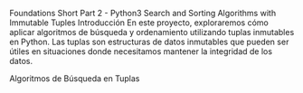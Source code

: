 Foundations Short Part 2 - Python3 Search and Sorting Algorithms with Immutable Tuples
Introducción
En este proyecto, exploraremos cómo aplicar algoritmos de búsqueda y ordenamiento utilizando tuplas inmutables en Python. Las tuplas son estructuras de datos inmutables que pueden ser útiles en situaciones donde necesitamos mantener la integridad de los datos.

Algoritmos de Búsqueda en Tuplas